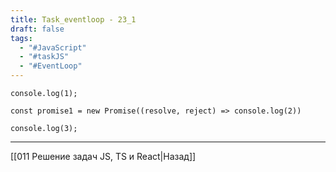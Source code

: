 ```yaml
---
title: Task_eventloop - 23_1
draft: false
tags:
  - "#JavaScript"
  - "#taskJS"
  - "#EventLoop"
---
```

```JS
console.log(1);

const promise1 = new Promise((resolve, reject) => console.log(2))

console.log(3);
```

___

[[011 Решение задач JS, TS и React|Назад]]